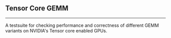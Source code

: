 ## Tensor Core GEMM
--------------------

A testsuite for checking performance and correctness of different GEMM variants on NVIDIA's Tensor core enabled GPUs.

